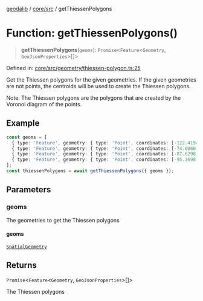 [geodalib](../../../modules.md) / [core/src](../index.md) / getThiessenPolygons

# Function: getThiessenPolygons()

> **getThiessenPolygons**(`geoms`): `Promise`\<`Feature`\<`Geometry`, `GeoJsonProperties`\>[]\>

Defined in: [core/src/geometry/thiessen-polygon.ts:25](https://github.com/GeoDaCenter/geoda-lib/blob/3f9453a08cf3d7f96b1a0d65d18359804129d8d2/js/packages/core/src/geometry/thiessen-polygon.ts#L25)

Get the Thiessen polygons for the given geometries. If the given geometries are not points,
the centroids will be used to create the Thiessen polygons.

Note: The Thiessen polygons are the polygons that are created by the Voronoi diagram of the points.

## Example
```ts
const geoms = [
  { type: 'Feature', geometry: { type: 'Point', coordinates: [-122.4194, 37.7749] } },
  { type: 'Feature', geometry: { type: 'Point', coordinates: [-74.0060, 40.7128] } },
  { type: 'Feature', geometry: { type: 'Point', coordinates: [-87.6298, 41.8781] } },
  { type: 'Feature', geometry: { type: 'Point', coordinates: [-95.3698, 29.7604] } },
];
const thiessenPolygons = await getThiessenPolygons({ geoms });
```

## Parameters

### geoms

The geometries to get the Thiessen polygons

#### geoms

[`SpatialGeometry`](../type-aliases/SpatialGeometry.md)

## Returns

`Promise`\<`Feature`\<`Geometry`, `GeoJsonProperties`\>[]\>

The Thiessen polygons
